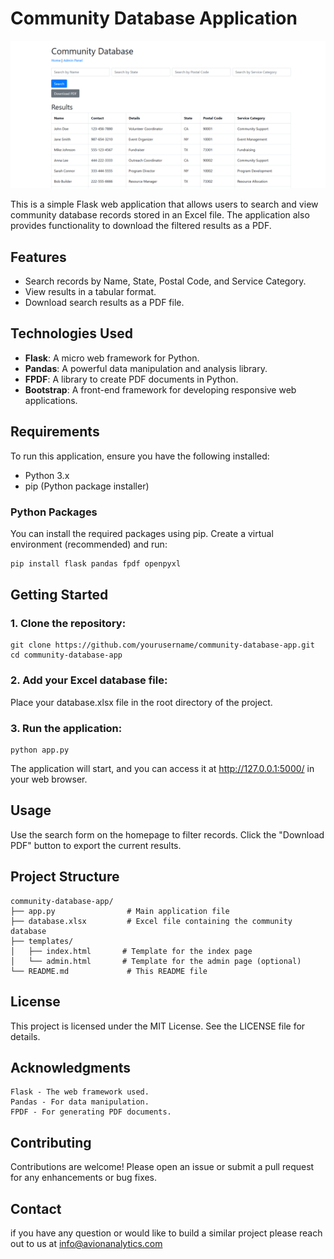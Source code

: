 # Community Database Application

![alt text]({C3A88F46-618E-4A86-8D60-C9434BCE661A}.png)

This is a simple Flask web application that allows users to search and view community database records stored in an Excel file. The application also provides functionality to download the filtered results as a PDF.

## Features

- Search records by Name, State, Postal Code, and Service Category.
- View results in a tabular format.
- Download search results as a PDF file.

## Technologies Used

- **Flask**: A micro web framework for Python.
- **Pandas**: A powerful data manipulation and analysis library.
- **FPDF**: A library to create PDF documents in Python.
- **Bootstrap**: A front-end framework for developing responsive web applications.

## Requirements

To run this application, ensure you have the following installed:

- Python 3.x
- pip (Python package installer)

### Python Packages

You can install the required packages using pip. Create a virtual environment (recommended) and run:

```bash
pip install flask pandas fpdf openpyxl
```

## Getting Started

### 1. Clone the repository:

```
git clone https://github.com/yourusername/community-database-app.git
cd community-database-app
```

### 2. Add your Excel database file:

Place your database.xlsx file in the root directory of the project.

### 3. Run the application:

```
python app.py
```

The application will start, and you can access it at http://127.0.0.1:5000/ in your web browser.

## Usage

Use the search form on the homepage to filter records.
Click the "Download PDF" button to export the current results.

## Project Structure

```
community-database-app/
├── app.py                # Main application file
├── database.xlsx         # Excel file containing the community database
├── templates/
│   ├── index.html       # Template for the index page
│   └── admin.html       # Template for the admin page (optional)
└── README.md             # This README file
```

## License

This project is licensed under the MIT License. See the LICENSE file for details.

## Acknowledgments

    Flask - The web framework used.
    Pandas - For data manipulation.
    FPDF - For generating PDF documents.


## Contributing

Contributions are welcome! Please open an issue or submit a pull request for any enhancements or bug fixes.

## Contact

if you have any question or would like to build a similar project please reach out to us at info@avionanalytics.com

